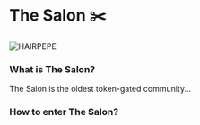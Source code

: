 # The Salon ✂️

![HAIRPEPE](https://thesalon.hair/HAIRPEPE.png "HAIRPEPE")

### What is The Salon?

The Salon is the oldest token-gated community...

### How to enter The Salon?


